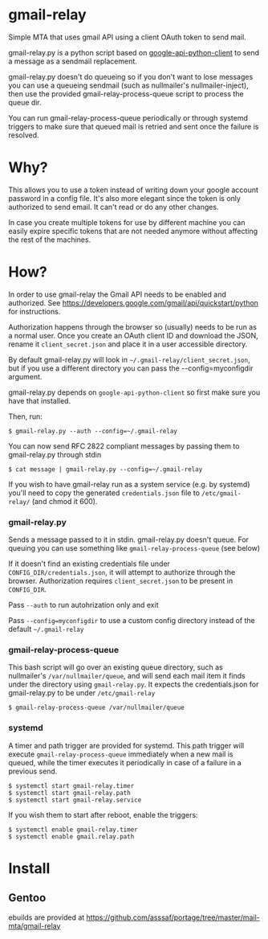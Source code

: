# gmail-relay
Simple MTA that uses gmail API using a client OAuth token to send mail. 

gmail-relay.py is a python script based on [google-api-python-client](https://github.com/google/google-api-python-client
) to send a message as a sendmail replacement.

gmail-relay.py doesn't do queueing so if you don't want to lose messages you can use a queueing sendmail (such as
nullmailer's nullmailer-inject), then use the provided gmail-relay-process-queue script to process the queue dir.

You can run gmail-relay-process-queue periodically or through systemd triggers to make sure that queued
mail is retried and sent once the failure is resolved.

# Why?
This allows you to use a token instead of writing down your google account password in a config file.
It's also more elegant since the token is only authorized to send email. It can't read or do any other
changes.

In case you create multiple tokens for use by different machine you can easily expire specific tokens
that are not needed anymore without affecting the rest of the machines.

# How?
In order to use gmail-relay the Gmail API needs to be enabled and authorized.
See https://developers.google.com/gmail/api/quickstart/python for instructions.

Authorization happens through the browser so (usually) needs to be run as a normal user.
Once you create an OAuth client ID and download the JSON, rename it `client_secret.json`
and place it in a user accessible directory. 

By default gmail-relay.py will look in `~/.gmail-relay/client_secret.json`, but if you use a different 
directory you can pass the --config=myconfigdir argument.

gmail-relay.py depends on `google-api-python-client` so first make sure you have that installed.

Then, run:

    $ gmail-relay.py --auth --config=~/.gmail-relay

You can now send RFC 2822 compliant messages by passing them to gmail-relay.py through stdin

    $ cat message | gmail-relay.py --config=~/.gmail-relay
    
If you wish to have gmail-relay run as a system service (e.g. by systemd) you'll need to
copy the generated `credentials.json` file to `/etc/gmail-relay/` (and chmod it 600).

### gmail-relay.py
Sends a message passed to it in stdin.
gmail-relay.py doesn't queue. For queuing you can use something like `gmail-relay-process-queue` (see below)

If it doesn't find an existing credentials file under `CONFIG_DIR/credentials.json`, it will attempt to 
authorize through the browser. Authorization requires `client_secret.json` to be present in `CONFIG_DIR`.

Pass `--auth` to run autohrization only and exit 

Pass `--config=myconfigdir` to use a custom config directory instead of the default `~/.gmail-relay`

### gmail-relay-process-queue
This bash script will go over an existing queue directory, such as nullmailer's `/var/nullmailer/queue`, and
will send each mail item it finds under the directory using `gmail-relay.py`.
It expects the credentials.json for gmail-relay.py to be under `/etc/gmail-relay`

    $ gmail-relay-process-queue /var/nullmailer/queue

### systemd
A timer and path trigger are provided for systemd. This path trigger will execute `gmail-relay-process-queue` 
immediately when a new mail is queued, while the timer executes it periodically in case of a failure in a
previous send.

    $ systemctl start gmail-relay.timer
    $ systemctl start gmail-relay.path
    $ systemctl start gmail-relay.service
    
If you wish them to start after reboot, enable the triggers:

    $ systemctl enable gmail-relay.timer
    $ systemctl enable gmail.relay.path

# Install
## Gentoo
ebuilds are provided at https://github.com/asssaf/portage/tree/master/mail-mta/gmail-relay
